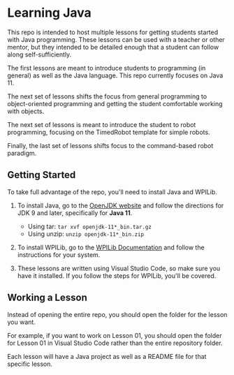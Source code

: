# Learning Java

This repo is intended to host multiple lessons for getting students started with Java programming. These lessons can be used with a teacher or other mentor, but they intended to be detailed enough that a student can follow along self-sufficiently.

The first lessons are meant to introduce students to programming (in general) as well as the Java language. This repo currently focuses on Java 11.

The next set of lessons shifts the focus from general programming to object-oriented programming and getting the student comfortable working with objects.

The next set of lessons is meant to introduce the student to robot programming, focusing on the TimedRobot template for simple robots.

Finally, the last set of lessons shifts focus to the command-based robot paradigm.

## Getting Started

To take full advantage of the repo, you'll need to install Java and WPILib.

1. To install Java, go to the [OpenJDK website](https://openjdk.java.net/install/) and follow the directions for JDK 9 and later, specifically for **Java 11**.
    - Using tar: `tar xvf openjdk-11*_bin.tar.gz`
    - Using unzip: `unzip openjdk-11*_bin.zip`

2. To install WPILib, go to the [WPILib Documentation](https://docs.wpilib.org/en/latest/docs/getting-started/getting-started-frc-control-system/wpilib-setup.html) and follow the instructions for your system.

3. These lessons are written using Visual Studio Code, so make sure you have it installed. If you follow the steps for WPILib, you'll be covered.

## Working a Lesson

Instead of opening the entire repo, you should open the folder for the lesson you want.

For example, if you want to work on Lesson 01, you should open the folder for Lesson 01 in Visual Studio Code rather than the entire repository folder.

Each lesson will have a Java project as well as a README file for that specific lesson.
